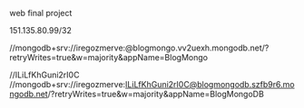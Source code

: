 web final project

151.135.80.99/32 


//mongodb+srv://iregozmerve:<password>@blogmongo.vv2uexh.mongodb.net/?retryWrites=true&w=majority&appName=BlogMongo

//ILiLfKhGuni2rI0C
//mongodb+srv://iregozmerve:ILiLfKhGuni2rI0C@blogmongodb.szfb9r6.mongodb.net/?retryWrites=true&w=majority&appName=BlogMongoDB
